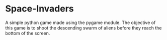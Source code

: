 # Space-Invaders

A simple python game made using the pygame module. The objective of this game is to shoot the descending swarm of aliens before they reach the bottom of the screen.
